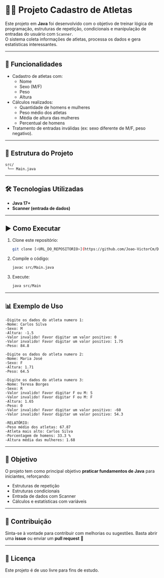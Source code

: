 # 🏋️‍♂️ Projeto Cadastro de Atletas

Este projeto em **Java** foi desenvolvido com o objetivo de treinar lógica de programação, estruturas de repetição, condicionais e manipulação de entradas do usuário com `Scanner`.  
O sistema coleta informações de atletas, processa os dados e gera estatísticas interessantes.

---

## 🚀 Funcionalidades

- Cadastro de atletas com:
  - Nome
  - Sexo (M/F)
  - Peso
  - Altura
- Cálculos realizados:
  - Quantidade de homens e mulheres
  - Peso médio dos atletas
  - Média de altura das mulheres
  - Percentual de homens
- Tratamento de entradas inválidas (ex: sexo diferente de M/F, peso negativo).

---

## 📂 Estrutura do Projeto

```
src/
 └── Main.java
```

---

## 🛠️ Tecnologias Utilizadas

- **Java 17+**
- **Scanner (entrada de dados)**

---

## ▶️ Como Executar

1. Clone este repositório:
   ```bash
   git clone [<URL_DO_REPOSITORIO>](https://github.com/Joao-VictorCm/DESAFIO-Atletas-Java.git)
   ```

2. Compile o código:
   ```bash
   javac src/Main.java
   ```

3. Execute:
   ```bash
   java src/Main
   ```

---

## 📊 Exemplo de Uso

```
-Digite os dados do atleta numero 1:
-Nome: Carlos Silva
-Sexo: M
-Altura: -1.5
-Valor invalido! Favor digitar um valor positivo: 0
-Valor invalido! Favor digitar um valor positivo: 1.75
-Peso: 84.8

-Digite os dados do atleta numero 2:
-Nome: Maria José
-Sexo: F
-Altura: 1.71
-Peso: 64.5

-Digite os dados do atleta numero 3:
-Nome: Teresa Borges
-Sexo: R
-Valor invalido! Favor digitar F ou M: S
-Valor invalido! Favor digitar F ou M: F
-Altura: 1.65
-Peso: 0
-Valor invalido! Favor digitar um valor positivo: -60
-Valor invalido! Favor digitar um valor positivo: 54.3

-RELATÓRIO:
-Peso médio dos atletas: 67.87
-Atleta mais alto: Carlos Silva
-Porcentagem de homens: 33.3 %
-Altura média das mulheres: 1.68
```

---

## 🎯 Objetivo

O projeto tem como principal objetivo **praticar fundamentos de Java** para iniciantes, reforçando:
- Estruturas de repetição
- Estruturas condicionais
- Entrada de dados com Scanner
- Cálculos e estatísticas com variáveis

---

## 🤝 Contribuição

Sinta-se à vontade para contribuir com melhorias ou sugestões. Basta abrir uma **issue** ou enviar um **pull request** 🚀

---

## 📜 Licença

Este projeto é de uso livre para fins de estudo.
